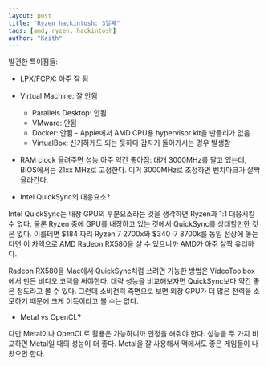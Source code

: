 ```yaml
---
layout: post
title: "Ryzen hackintosh: 3일째"
tags: [amd, ryzen, hackintosh]
author: "Keith"
---
```


발견한 특이점들:
- LPX/FCPX: 아주 잘 됨
- Virtual Machine: 잘 안됨
  - Parallels Desktop: 안됨
  - VMware: 안됨
  - Docker: 안됨 - Apple에서 AMD CPU용 hypervisor kit을 만들리가 없음
  - VirtualBox: 신기하게도 되는 듯하다 갑자기 돌아가시는 경우 발생함
- RAM clock 올려주면 성능 아주 약간 좋아짐: 대개 3000MHz를 팔고 있는데, BIOS에서는 21xx MHz로 고정한다. 이거 3000MHz로 조정하면 벤치마크가 살짝 올라간다.

- Intel QuickSync의 대응요소?

Intel QuickSync는 내장 GPU의 부분요소라는 것을 생각하면 Ryzen과 1:1 대응시킬 수 없다. 물론 Ryzen 중에 GPU를 내장하고 있는 것에서 QuickSync를 상대할만한 것은 없다. 이를테면 $184 짜리 Ryzen 7 2700x와 $340 i7 8700k를 동일 선상에 놓는다면 이 차액으로 AMD Radeon RX580을 살 수 있으니까 AMD가 아주 살짝 유리하다. 

Radeon RX580을 Mac에서 QuickSync처럼 쓰려면 가능한 방법은 VideoToolbox에서 만든 비디오 코덱을 써야한다. 대략 성능을 비교해보자면 QuickSync보다 약간 좋은 정도라고 볼 수 있다. 그런데 소비전력 측면으로 보면 외장 GPU가 더 많은 전력을 소모하기 때문에 크게 이득이라고 볼 수는 없다.

- Metal vs OpenCL?

다만 Metal이나 OpenCL로 활용은 가능하니까 인정을 해줘야 한다. 성능을 두 가지 비교하면 Metal일 때의 성능이 더 좋다. Metal을 잘 사용해서 맥에서도 좋은 게임들이 나왔으면 한다. 
